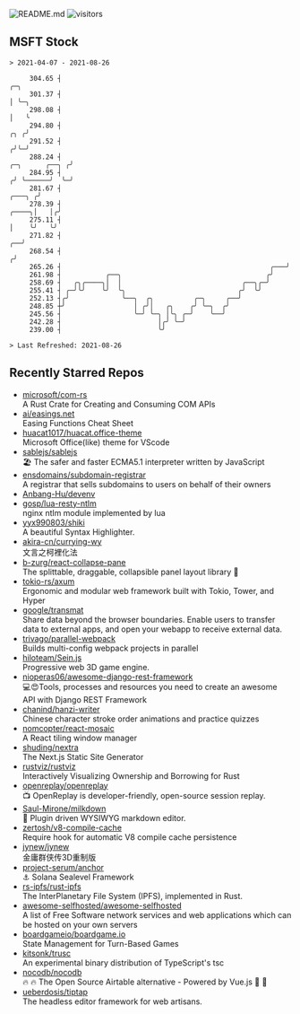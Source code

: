 ![README.md](https://github.com/Gerhut/Gerhut/workflows/README.md/badge.svg)
![visitors](https://visitors.vercel.app/Gerhut/Gerhut?token=8cf69d1f6813d272ef062726b6070c9be4ff72038cfe5a7ded7384a8da65d866)

## MSFT Stock

```
> 2021-04-07 - 2021-08-26

     304.65 ┤                                                                                              ╭─╮   
     301.37 ┤                                                                                              │ ╰─╮ 
     298.08 ┤                                                                                              │   ╰ 
     294.80 ┤                                                                                          ╭╮ ╭╯     
     291.52 ┤                                                                                         ╭╯╰─╯      
     288.24 ┤                                                                          ╭─╮      ╭──╮ ╭╯          
     284.95 ┤                                                                         ╭╯ ╰──────╯  ╰─╯           
     281.67 ┤                                                                  ╭───╮ ╭╯                          
     278.39 ┤                                                            ╭────╮│   │╭╯                           
     275.11 ┤                                                            │    ╰╯   ╰╯                            
     271.82 ┤                                                         ╭──╯                                       
     268.54 ┤                                                        ╭╯                                          
     265.26 ┤                                                    ╭───╯                                           
     261.98 ┤           ╭──╮                                    ╭╯                                               
     258.69 ┤   ╭╮╭────╮│  │                              ╭──╮╭─╯                                                
     255.41 ┤ ╭─╯╰╯    ╰╯  ╰╮                            ╭╯  ╰╯                                                  
     252.13 ┤╭╯             ╰──╮  ╭╮          ╭─╮     ╭──╯                                                       
     248.85 ┼╯                 │ ╭╯│   ╭╮    ╭╯ ╰─╮  ╭╯                                                          
     245.56 ┤                  ╰─╯ ╰─╮ │╰╮ ╭─╯    ╰──╯                                                           
     242.28 ┤                        │╭╯ ╰─╯                                                                     
     239.00 ┤                        ╰╯                                                                          

> Last Refreshed: 2021-08-26
```

## Recently Starred Repos

- [microsoft/com-rs](https://github.com/microsoft/com-rs)  
  A Rust Crate for Creating and Consuming COM APIs
- [ai/easings.net](https://github.com/ai/easings.net)  
  Easing Functions Cheat Sheet
- [huacat1017/huacat.office-theme](https://github.com/huacat1017/huacat.office-theme)  
  Microsoft Office(like) theme for VScode
- [sablejs/sablejs](https://github.com/sablejs/sablejs)  
  🏖️ The safer and faster ECMA5.1 interpreter written by JavaScript
- [ensdomains/subdomain-registrar](https://github.com/ensdomains/subdomain-registrar)  
  A registrar that sells subdomains to users on behalf of their owners
- [Anbang-Hu/devenv](https://github.com/Anbang-Hu/devenv)  
- [gosp/lua-resty-ntlm](https://github.com/gosp/lua-resty-ntlm)  
  nginx ntlm module implemented by lua
- [yyx990803/shiki](https://github.com/yyx990803/shiki)  
  A beautiful Syntax Highlighter.
- [akira-cn/currying-wy](https://github.com/akira-cn/currying-wy)  
  文言之柯裡化法
- [b-zurg/react-collapse-pane](https://github.com/b-zurg/react-collapse-pane)  
  The splittable, draggable, collapsible panel layout library 🎉
- [tokio-rs/axum](https://github.com/tokio-rs/axum)  
  Ergonomic and modular web framework built with Tokio, Tower, and Hyper
- [google/transmat](https://github.com/google/transmat)  
  Share data beyond the browser boundaries. Enable users to transfer data to external apps, and open your webapp to receive external data.
- [trivago/parallel-webpack](https://github.com/trivago/parallel-webpack)  
  Builds multi-config webpack projects in parallel
- [hiloteam/Sein.js](https://github.com/hiloteam/Sein.js)  
  Progressive web 3D game engine.
- [nioperas06/awesome-django-rest-framework](https://github.com/nioperas06/awesome-django-rest-framework)  
   💻😍Tools, processes and resources you need to create an awesome API with Django REST Framework
- [chanind/hanzi-writer](https://github.com/chanind/hanzi-writer)  
  Chinese character stroke order animations and practice quizzes
- [nomcopter/react-mosaic](https://github.com/nomcopter/react-mosaic)  
  A React tiling window manager
- [shuding/nextra](https://github.com/shuding/nextra)  
  The Next.js Static Site Generator
- [rustviz/rustviz](https://github.com/rustviz/rustviz)  
  Interactively Visualizing Ownership and Borrowing for Rust
- [openreplay/openreplay](https://github.com/openreplay/openreplay)  
  :tv: OpenReplay is developer-friendly, open-source session replay.
- [Saul-Mirone/milkdown](https://github.com/Saul-Mirone/milkdown)  
  🍼 Plugin driven WYSIWYG  markdown editor.
- [zertosh/v8-compile-cache](https://github.com/zertosh/v8-compile-cache)  
  Require hook for automatic V8 compile cache persistence
- [jynew/jynew](https://github.com/jynew/jynew)  
  金庸群侠传3D重制版
- [project-serum/anchor](https://github.com/project-serum/anchor)  
  ⚓ Solana Sealevel Framework
- [rs-ipfs/rust-ipfs](https://github.com/rs-ipfs/rust-ipfs)  
  The InterPlanetary File System (IPFS), implemented in Rust.
- [awesome-selfhosted/awesome-selfhosted](https://github.com/awesome-selfhosted/awesome-selfhosted)  
  A list of Free Software network services and web applications which can be hosted on your own servers
- [boardgameio/boardgame.io](https://github.com/boardgameio/boardgame.io)  
  State Management for Turn-Based Games
- [kitsonk/trusc](https://github.com/kitsonk/trusc)  
  An experimental binary distribution of TypeScript's tsc
- [nocodb/nocodb](https://github.com/nocodb/nocodb)  
  🔥 🔥  The Open Source Airtable alternative  - Powered by Vue.js 🚀 🚀  
- [ueberdosis/tiptap](https://github.com/ueberdosis/tiptap)  
  The headless editor framework for web artisans.

